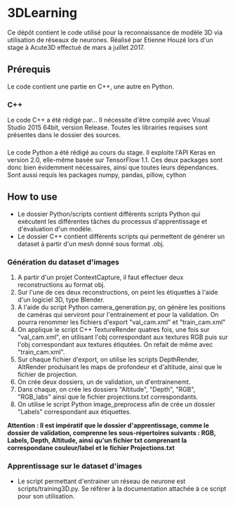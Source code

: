 # 3DLearning

Ce dépôt contient le code utilisé pour la reconnaissance de modèle 3D via utilisation de réseaux de neurones. Réalisé par Etienne Houzé lors d'un stage à Acute3D effectué de mars a juillet 2017.

## Prérequis
Le code contient une partie en C++, une autre en Python.
### C++
Le code C++ a été rédigé par... Il nécessite d'être compilé avec Visual Studio 2015 64bit, version Release. Toutes les librairies requises sont présentes dans le dossier des sources.
###
Le code Python a été rédigé au cours du stage. Il exploite l'API Keras en version 2.0, elle-même basée sur TensorFlow 1.1. Ces deux packages sont donc bien évidemment nécessaires, ainsi que toutes leurs dépendances.
Sont aussi requis les packages numpy, pandas, pillow, cython

## How to use
- Le dossier Python/scripts contient différents scripts Python qui exécutent les différentes tâches du processus d'apprentissage et d'évaluation d'un modèle.
- Le dossier C++ contient différents scripts qui permettent de générer un dataset à partir d'un mesh donné sous format .obj.

### Génération du dataset d'images
1. A partir d'un projet ContextCapture, il faut effectuer deux reconstructions au format obj.
2. Sur l'une de ces deux reconstructions, on peint les étiquettes à l'aide d'un logiciel 3D, type Blender.
3. A l'aide du script Python camera_generation.py, on génère les positions de caméras qui serviront pour l'entrainement et pour la validation. On pourra renommer les fichiers d'export "val_cam.xml" et "train_cam.xml"
3. On applique le script C++ TextureRender quatres fois, une fois sur "val_cam.xml", en utilisant l'obj correspondant aux textures RGB puis sur l'obj correspondant aux textures étiqutées. On refait de même avec "train_cam.xml".
4. Sur chaque fichier d'export, on utilise les scripts DepthRender, AltRender produisant les maps de profondeur et d'altitude, ainsi que le fichier de projection.
5. On crée deux dossiers, un de validation, un d'entrainenemt.
6. Dans chaque, on crée les dossiers "Altitude", "Depth", "RGB", "RGB_labs" ainsi que le fichier projections.txt correspondants.
7. On utilise le script Python image_preprocess afin de crée un dossier "Labels" correspondant aux étiquettes.

**Attention : Il est impératif que le dossier d'apprentissage, comme le dossier de validation, comprenne les sous-répertoires suivants : RGB, Labels, Depth, Altitude, ainsi qu'un fichier txt comprenant la correspondane couleur/label et le fichier Projections.txt**

### Apprentissage sur le dataset d'images

- Le script permettant d'entrainer un réseau de neurone est scripts/training3D.py. Se référer à la documentation attachée à ce script pour son utilisation.

